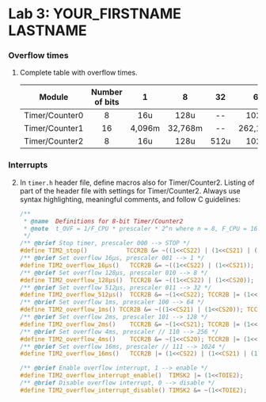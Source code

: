 # Lab 3: YOUR_FIRSTNAME LASTNAME

### Overflow times

1. Complete table with overflow times.

   | **Module** | **Number of bits** | **1** | **8** | **32** | **64** | **128** | **256** | **1024** |
   | :-: | :-: | :-: | :-: | :-: | :-: | :-: | :-: | :-: |
   | Timer/Counter0 | 8  | 16u | 128u | -- | 1024u | -- | 4096u | 16384u |
   | Timer/Counter1 | 16 | 4,096m | 32,768m | -- | 262,144m | -- | 1,048576 | 4,194304 |
   | Timer/Counter2 | 8  | 16u | 128u | 512u | 1024u | 2048u | 4096u | 16384u |

### Interrupts

2. In `timer.h` header file, define macros also for Timer/Counter2. Listing of part of the header file with settings for Timer/Counter2. Always use syntax highlighting, meaningful comments, and follow C guidelines:

   ```c
   /**
    * @name  Definitions for 8-bit Timer/Counter2
    * @note  t_OVF = 1/F_CPU * prescaler * 2^n where n = 8, F_CPU = 16 MHz
    */
   /** @brief Stop timer, prescaler 000 --> STOP */
   #define TIM2_stop()           TCCR2B &= ~((1<<CS22) | (1<<CS21) | (1<<CS20));
   /** @brief Set overflow 16µs, prescaler 001 --> 1 */
   #define TIM2_overflow_16µs()   TCCR2B &= ~((1<<CS22) | (1<<CS21)); TCCR1B |= (1<<CS20);
   /** @brief Set overflow 128µs, prescaler 010 --> 8 */
   #define TIM2_overflow_128µs()  TCCR2B &= ~((1<<CS22) | (1<<CS20)); TCCR1B |= (1<<CS21);
   /** @brief Set overflow 512µs, prescaler 011 --> 32 */
   #define TIM2_overflow_512µs()  TCCR2B &= ~(1<<CS22); TCCR2B |= (1<<CS21) | (1<<CS20);
   /** @brief Set overflow 1ms, prescaler 100 --> 64 */
   #define TIM2_overflow_1ms() TCCR2B &= ~((1<<CS21) | (1<<CS20)); TCCR2B |= (1<<CS22);
   /** @brief Set overflow 2ms, prescaler 101 --> 128 */
   #define TIM2_overflow_2ms()    TCCR2B &= ~(1<<CS21); TCCR2B |= (1<<CS22) | (1<<CS20);
   /** @brief Set overflow 4ms, prescaler // 110 --> 256 */
   #define TIM2_overflow_4ms()    TCCR2B &= ~(1<<CS20); TCCR2B |= (1<<CS22) | (1<<CS21);
   /** @brief Set overflow 16ms, prescaler // 111 --> 1024 */
   #define TIM2_overflow_16ms()   TCCR2B |= (1<<CS22) | (1<<CS21) | (1<<CS20);

   /** @brief Enable overflow interrupt, 1 --> enable */
   #define TIM2_overflow_interrupt_enable()  TIMSK2 |= (1<<TOIE2);
   /** @brief Disable overflow interrupt, 0 --> disable */
   #define TIM2_overflow_interrupt_disable() TIMSK2 &= ~(1<<TOIE2);
